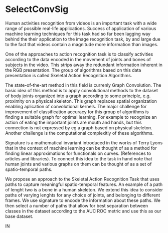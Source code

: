# SelectConvSig
Human activities recognition from videos is an important task with a wide range of possible real-life applications. Success of application of various machine learning techniques for this task had so far been lagging way behind the their application to the image recognition task, by and large due to the fact that videos contain a magnitude more information than images.

One of the approaches to action recognition task is to classify activities according to the data encoded in the movement of joints and bones of subjects in the video. This strips away the redundant information inherent in the RGB presentation. The group of algorithms based on this data presentation is called Skeletal Action Recognition Algorithms.

The state-of-the-art method in this field is currenly Graph Convolution. The basic idea of this method is to apply convolutional methods to the dataset of body joints organized into a graph according to some principle, e.g. proximity on a physical skeleton. This graph replaces spatial organization enabling aplication of convolutional kernels. The major challenge for improvement of classification accuracy for this group of algorithms is finding a suitable graph for optimal learning. For example to recognize an action of eating the important joints are mouth and hands, but this connection is not expressed by eg a graph based on physical skeleton. Another challenge is the computational complexitiy of these algorithms. 

Signature is a mathematical invariant introduced in the works of Terry Lyons that in the context of machine learning can be thought of as a method for finding linear approximations for functionals on curves. (References to articles and libraries). To connect this idea to the task in hand note that human joints and various graphs on them can be thought of as a set of spatio-temporal paths.  

We propose an approach to the Skeletal Action Recognition Task that uses paths to capture meaningful spatio-temporal features. An example of a path of lenght two is a bone in a human skeleton. We extend this idea to consider paths of varying lenghts for any choice of joints, and belonging to different frames. We use signature to encode the information about these paths. We then select a number of paths that allow for best separation between classes in the dataset according to the AUC ROC metric and use this as our base dataset. 

IN  
